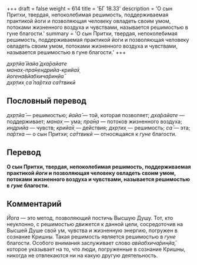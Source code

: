 +++
draft = false
weight = 614
title = 'БГ 18.33'
description = 'О сын Притхи, твердая, непоколебимая решимость, поддерживаемая практикой йоги и позволяющая человеку овладеть своим умом, потоками жизненного воздуха и чувствами, называется решимостью в гуне благости.'
summary = 'О сын Притхи, твердая, непоколебимая решимость, поддерживаемая практикой йоги и позволяющая человеку овладеть своим умом, потоками жизненного воздуха и чувствами, называется решимостью в гуне благости.'
+++

_дхр̣тйа̄ йайа̄ дха̄райате  
манах̣-пра̄н̣ендрийа-крийа̄х̣  
йогена̄вйабхича̄рин̣йа̄  
дхр̣тих̣ са̄ па̄ртха са̄ттвикӣ_

## Пословный перевод

_дхр̣тйа̄_ — решимостью; _йайа̄_ — той, которая позволяет; _дха̄райате_ — поддерживает; _манах̣_ — ума; _пра̄н̣а_ — потоков жизненного воздуха; _индрийа_ — чувств; _крийа̄х̣_ — действия; _дхр̣тих̣_ — решимость; _са̄_ — эта; _па̄ртха_ — о сын Притхи; _са̄ттвикӣ_ — относящаяся к _гуне_ благости.

## Перевод

**О сын Притхи, твердая, непоколебимая решимость, поддерживаемая практикой _йоги_ и позволяющая человеку овладеть своим умом, потоками жизненного воздуха и чувствами, называется решимостью в _гуне_ благости.**

## Комментарий

_Йога_ — это метод, позволяющий постичь Высшую Душу. Тот, кто неуклонно, с решимостью движется к данной цели, сосредоточив на Высшей Душе свой ум, чувства и жизненную энергию, погружен в сознание Кришны. Такая решимость является решимостью в _гуне_ благости. Особого внимания заслуживает слово _авйабхича̄рин̣йа̄,_ которое указывает на то, что люди, погруженные в сознание Кришны, никогда не отвлекаются ни на какую другую деятельность.

